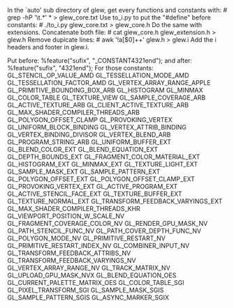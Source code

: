 In the `auto' sub directory of glew, get every functions and constants with:
	# grep -hP '\t.*' * > glew_core.txt
Use to_i.py to put the "#define" before constants:
	# ./to_i.py glew_core.txt > glew_core.h
Do the same with extensions.
Concatenate both file:
	# cat glew_core.h glew_extension.h > glew.h
Remove dupicate lines:
	# awk '!a[$0]++' glew.h > glew.i
Add the i headers and footer in glew.i.

Put before:
	%feature("sufix", "_CONSTANT4321end");
and after:
	%feature("sufix", "4321end");
For those constants:
	GL_STENCIL_OP_VALUE_AMD
	GL_TESSELLATION_MODE_AMD
	GL_TESSELLATION_FACTOR_AMD
	GL_VERTEX_ARRAY_RANGE_APPLE
	GL_PRIMITIVE_BOUNDING_BOX_ARB
	GL_HISTOGRAM
	GL_MINMAX
	GL_COLOR_TABLE
	GL_TEXTURE_VIEW
	GL_SAMPLE_COVERAGE_ARB
	GL_ACTIVE_TEXTURE_ARB
	GL_CLIENT_ACTIVE_TEXTURE_ARB
	GL_MAX_SHADER_COMPILER_THREADS_ARB
	GL_POLYGON_OFFSET_CLAMP
	GL_PROVOKING_VERTEX
	GL_UNIFORM_BLOCK_BINDING
	GL_VERTEX_ATTRIB_BINDING
	GL_VERTEX_BINDING_DIVISOR
	GL_VERTEX_BLEND_ARB
	GL_PROGRAM_STRING_ARB
	GL_UNIFORM_BUFFER_EXT
	GL_BLEND_COLOR_EXT
	GL_BLEND_EQUATION_EXT
	GL_DEPTH_BOUNDS_EXT
	GL_FRAGMENT_COLOR_MATERIAL_EXT
	GL_HISTOGRAM_EXT
	GL_MINMAX_EXT
	GL_TEXTURE_LIGHT_EXT
	GL_SAMPLE_MASK_EXT
	GL_SAMPLE_PATTERN_EXT
	GL_POLYGON_OFFSET_EXT
	GL_POLYGON_OFFSET_CLAMP_EXT
	GL_PROVOKING_VERTEX_EXT
	GL_ACTIVE_PROGRAM_EXT
	GL_ACTIVE_STENCIL_FACE_EXT
	GL_TEXTURE_BUFFER_EXT
	GL_TEXTURE_NORMAL_EXT
	GL_TRANSFORM_FEEDBACK_VARYINGS_EXT
	GL_MAX_SHADER_COMPILER_THREADS_KHR
	GL_VIEWPORT_POSITION_W_SCALE_NV
	GL_FRAGMENT_COVERAGE_COLOR_NV
	GL_RENDER_GPU_MASK_NV
	GL_PATH_STENCIL_FUNC_NV
	GL_PATH_COVER_DEPTH_FUNC_NV
	GL_POLYGON_MODE_NV
	GL_PRIMITIVE_RESTART_NV
	GL_PRIMITIVE_RESTART_INDEX_NV
	GL_COMBINER_INPUT_NV
	GL_TRANSFORM_FEEDBACK_ATTRIBS_NV
	GL_TRANSFORM_FEEDBACK_VARYINGS_NV
	GL_VERTEX_ARRAY_RANGE_NV
	GL_TRACK_MATRIX_NV
	GL_UPLOAD_GPU_MASK_NVX
	GL_BLEND_EQUATION_OES
	GL_CURRENT_PALETTE_MATRIX_OES
	GL_COLOR_TABLE_SGI
	GL_PIXEL_TRANSFORM_SGI
	GL_SAMPLE_MASK_SGIS
	GL_SAMPLE_PATTERN_SGIS
	GL_ASYNC_MARKER_SGIX
